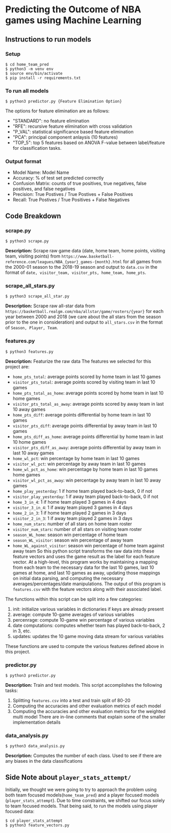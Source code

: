 # Predicting the Outcome of NBA games using Machine Learning

## Instructions to run models
### Setup
```
$ cd home_team_pred
$ python3 -m venv env
$ source env/bin/activate
$ pip install -r requirements.txt
```

### To run all models
```
$ python3 predictor.py {Feature Elimination Option}
```
The options for feature elimination are as follows:
- "STANDARD": no feature elimination
- "RFE": recursive feature elimination with cross validation
- "P_VAL": statistical significance based feature elimination
- "PCA": principal component anlaysis (10 features)
- "TOP_5": top 5 features based on ANOVA F-value between label/feature for classification tasks.

### Output format
- Model Name: Model Name
- Accuracy: % of test set predicted correctly
- Confusion Matrix: counts of true positives, true negatives, false positives, and false negatives
- Precision: True Postives / True Postives + False Positives
- Recall: True Postives / True Positives + False Negatives

## Code Breakdown

### scrape.py
```
$ python3 scrape.py
```
**Description:** Scrape raw game data (date, home team, home points, visiting team, visiting points) from `https://www.basketball-reference.com/leagues/NBA_{year}_games-{month}.html` for all games from the 2000-01 season to the 2018-19 season and output to `data.csv` in the format of `date, visitor_team, visitor_pts, home_team, home_pts`.

### scrape_all_stars.py
```
$ python3 scrape_all_star.py
```
**Description:** Scrape raw all-star data from `https://basketball.realgm.com/nba/allstar/game/rosters/{year}` for each year between 2000 and 2018 (we care about the all stars from the season prior to the one in consideration) and output to `all_stars.csv` in the format of `Season, Player, Team`.

### features.py
```
$ python3 features.py
```
**Description:** Featurize the raw data
The features we selected for this project are:
- `home_pts_total`: average points scored by home team in last 10 games
- `visitor_pts_total`: average points scored by visiting team in last 10 games
- `home_pts_total_as_home`: average points scored by home team in last 10 home games
- `visitor_pts_total_as_away`: average points scored by away team in last 10 away games
- `home_pts_diff`: average points differential by home team in last 10 games
- `visitor_pts_diff`: average points differential by away team in last 10 games
- `home_pts_diff_as_home`: average points differential by home team in last 10 home games
- `visitor_pts_diff_as_away`: average points differential by away team in last 10 away games
- `home_wl_pct`: win percentage by home team in last 10 games
- `visitor_wl_pct`: win percentage by away team in last 10 games
- `home_wl_pct_as_home`: win percentage by home team in last 10 games home games
- `visitor_wl_pct_as_away`: win percentage by away team in last 10 away games
- `home_play_yesterday`: 1 if home team played back-to-back, 0 if not 
- `visitor_play_yesterday`: 1 if away team played back-to-back, 0 if not 
- `home_3_in_4`: 1 if home team played 3 games in 4 days
- `visitor_3_in_4`: 1 if away team played 3 games in 4 days
- `home_2_in_3`: 1 if home team played 2 games in 3 days
- `visitor_2_in_3`: 1 if away team played 2 games in 3 days
- `home_num_stars`: number of all stars on home team roster
- `visitor_num_stars`: number of all stars on visiting team roster
- `season_WL_home`: season win percentage of home team
- `season_WL_visitor`: season win percentage of away team
- `home_WL_against_visitor`: season win percentage of home team against away team
So this python script transforms the raw data into these feature vectors and uses the game result as the label for each feature vector. At a high-level, this program works by maintaining a mapping from each team to the necessary data for the last 10 games, last 10 games at home, and last 10 games as away, updating those mappings on initial data parsing, and computing the necessary averages/percentages/date manipulations. The output of this program is `features.csv` with the feature vectors along with their associated label.

The functions within this script can be split into a few categories:
1. init: initialize various variables in dictionaries if keys are already present
1. average: compute 10-game averages of various variables
1. percenrage: compute 10-game win percentage of various variables
1. date computations: computes whether team has played back-to-back, 2 in 3, etc.
1. updates: updates the 10 game moving data stream for various variables

These functions are used to compute the various features defined above in this project.

### predictor.py
```
$ python3 predictor.py
```
**Description:** Train and test models.
This script accomplishes the following tasks:
1. Splitting `features.csv` into a test and train split of 80-20
1. Computing the accuracies and other evaluation metrics of each model
1. Computing the accuracies and other evaluation metrics for the weighted multi model
There are in-line comments that explain some of the smaller implementation details

### data_analysis.py
```
$ python3 data_analysis.py
```
**Description:** Computes the number of each class. Used to see if there are any biases in the data classifications


## Side Note about `player_stats_attempt/`
Initially, we thought we were going to try to approach the problem using both team focused models(`home_team_pred`) and a player focused models (`player_stats_attempt`). Due to time constraints, we shifted our focus solely to team focused models. That being said, to run the models using player focused data:
```
$ cd player_stats_attempt
$ python3 feature_vectors.py
```
